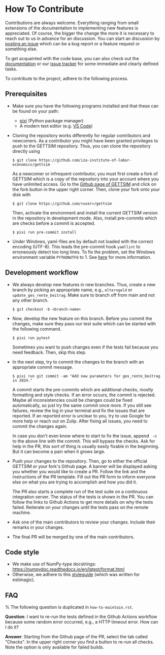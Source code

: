 # How To Contribute

Contributions are always welcome. Everything ranging from small extensions of the
documentation to implementing new features is appreciated. Of course, the bigger the
change the more it is necessary to reach out to us in advance for an discussion. You can
start an discussion by
[posting an issue](https://github.com/iza-institute-of-labor-economics/gettsim/issues/new/choose)
which can be a bug report or a feature request or something else.

To get acquainted with the code base, you can also check out the
[documentation](https://gettsim.readthedocs.io/en/latest/) or our
[issue tracker](https://github.com/iza-institute-of-labor-economics/gettsim/issues) for
some immediate and clearly defined tasks.

To contribute to the project, adhere to the following process.

## Prerequisites

- Make sure you have the following programs installed and that these can be found on
  your path:

  - [pixi](https://prefix.dev/docs/pixi/overview#installation) (Python package manager)
  - A modern text editor (e.g. [VS Code](https://code.visualstudio.com/))

- Cloning the repository works differently for regular contributors and newcomers. As a
  contributor you might have been granted privileges to push to the GETTSIM repository.
  Thus, you can clone the repository directly using

  ```shell-session
  $ git clone https://github.com/iza-institute-of-labor-economics/gettsim
  ```

  As a newcomer or infrequent contributor, you must first create a fork of GETTSIM which
  is a copy of the repository into your account where you have unlimited access. Go to
  the
  [Github page of GETTSIM](https://github.com/iza-institute-of-labor-economics/gettsim)
  and click on the fork button in the upper right corner. Then, clone your fork onto
  your disk with

  ```shell-session
  $ git clone https://github.com/<user>/gettsim
  ```

  Then, activate the environment and install the current GETTSIM version in the
  repository in development mode. Also, install pre-commits which are checks before a
  commit is accepted.

  ```shell-session
  $ pixi run pre-commit install
  ```

- Under Windows, yaml-files are by default not loaded with the correct encoding (UTF-8).
  This leads the pre-commit hook `yamllint` to erroneously detect too long lines. To fix
  the problem, set the Windows environment variable `PYTHONUTF8` to 1. See
  [here](https://dev.to/methane/python-use-utf-8-mode-on-windows-212i) for more
  information.

## Development workflow

- We always develop new features in new branches. Thus, create a new branch by picking
  an appropriate name, e.g., `elterngeld` or `update_ges_rente_beitrag`. Make sure to
  branch off from main and not any other branch.

  ```shell-session
  $ git checkout -b <branch-name>
  ```

- Now, develop the new feature on this branch. Before you commit the changes, make sure
  they pass our test suite which can be started with the following command.

  ```shell-session
  $ pixi run pytest
  ```

  Sometimes you want to push changes even if the tests fail because you need feedback.
  Then, skip this step.

- In the next step, try to commit the changes to the branch with an appropriate commit
  message.

  ```shell-session
  $ pixi run git commit -am "Add new parameters for ges_rente_beitrag in 2024."
  ```

  A commit starts the pre-commits which are additional checks, mostly formatting and
  style checks. If an error occurs, the commit is rejected. Maybe all inconsistencies
  could be changes could be fixed automatically, so just try the same commit once more.
  If you still see failures, review the log in your terminal and fix the issues that are
  reported. If an reported error is unclear to you, try to use Google for more help or
  reach out on Zulip. After fixing all issues, you need to commit the changes again.

  In case you don't even know where to start to fix the issue, append ` -n` to the above
  line with the commit. This will bypass the checks. Ask for help in the PR, this sort
  of thing is usually easily fixable in the beginning. But it can become a pain when it
  grows large.

- Push your changes to the repository. Then, go to either the official GETTSIM or your
  fork's Github page. A banner will be displayed asking you whether you would like to
  create a PR. Follow the link and the instructions of the PR template. Fill out the PR
  form to inform everyone else on what you are trying to accomplish and how you did it.

  The PR also starts a complete run of the test suite on a continuous integration
  server. The status of the tests is shown in the PR. You can follow the links to Github
  Actions to get more details on why the tests failed. Reiterate on your changes until
  the tests pass on the remote machine.

- Ask one of the main contributors to review your changes. Include their remarks in your
  changes.

- The final PR will be merged by one of the main contributors.

## Code style

- We make use of NumPy-type docstrings:
  <https://numpydoc.readthedocs.io/en/latest/format.html>
- Otherwise, we adhere to this
  [styleguide](https://estimagic.readthedocs.io/en/latest/contributing/styleguide.html)
  (which was written for estimagic).

## FAQ

% The following question is duplicated in `how-to-maintain.rst`.

**Question**: I want to re-run the tests defined in the Github Actions workflow because
some random error occurred, e.g., a HTTP timeout error. How can I do it?

**Answer**: Starting from the Github page of the PR, select the tab called "Checks". In
the upper right corner you find a button to re-run all checks. Note the option is only
available for failed builds.
